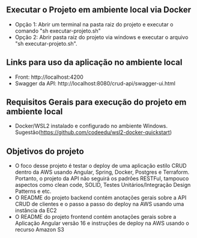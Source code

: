 
## Executar o Projeto em ambiente local via Docker
- Opção 1: Abrir um terminal na pasta raiz do projeto e executar o comando "sh executar-projeto.sh"
- Opção 2: Abrir pasta raiz do projeto via windows e executar o arquivo "sh executar-projeto.sh".

## Links para uso da aplicação no ambiente local
- Front: http://localhost:4200
- Swagger da API: http://localhost:8080/crud-api/swagger-ui.html

## Requisitos Gerais para execução do projeto em ambiente local
- Docker/WSL2 instalado e configurado no ambiente Windows. Sugestão(https://github.com/codeedu/wsl2-docker-quickstart)

## Objetivos do projeto
- O foco desse projeto é testar o deploy de uma aplicação estilo CRUD dentro da AWS usando Angular, Spring, Docker, Postgres e Terraform. Portanto, o projeto da API não seguirá os padrôes RESTFul, tampouco aspectos como clean code, SOLID, Testes Unitários/Integração Design Patterns e etc.
- O README do projeto backend contém anotações gerais sobre a API CRUD de clientes e o passo a passo do deploy na AWS usando uma instância da EC2
- O README do projeto frontend contém anotações gerais sobre a Aplicação Angular versão 16 e instruções de deploy na AWS usando o recurso Amazon S3
